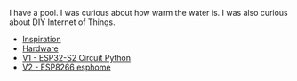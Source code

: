 I have a pool. I was curious about how warm the water is. I was also curious about DIY Internet of Things.

- [Inspiration](https://learn.adafruit.com/iot-pool)
- [Hardware](Hardware.md)
- [V1 - ESP32-S2 Circuit Python](V1%20-%20ESP32-S2%20Circuit%20Python.md)
- [V2 - ESP8266 esphome](V2%20-%20ESP8266%20esphome.md)
